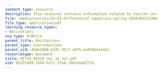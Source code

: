 ```yaml
---
content_type: resource
description: This resource contains information related to fourier series.
file: /media/courses/18-03-differential-equations-spring-2010/b5237d9831b452fc37e819614ea62f31_MIT18_03S10_rec_14_sol.pdf
file_type: application/pdf
learning_resource_types:
- Recitations
ocw_type: OCWFile
parent_title: Recitations
parent_type: CourseSection
parent_uid: 4b0e29d9-bfd2-45cf-a675-ee8f8ee1e3a2
resourcetype: Document
title: MIT18_03S10_rec_14_sol.pdf
uid: b5237d98-31b4-52fc-37e8-19614ea62f31
---
```

